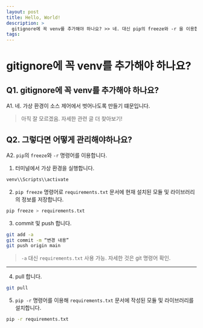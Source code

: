 ```yaml
---
layout: post
title: Hello, World!
description: >
  gitignore에 꼭 venv를 추가해야 하나요? >> 네. 대신 pip의 freeze와 -r 을 이용합니다.
tags: 
---
```

# gitignore에 꼭 venv를 추가해야 하나요?
 ## Q1. gitignore에 꼭 venv를 추가해야 하나요?
 A1. 네. 가상 환경이 소스 제어에서 벗어나도록 만들기 떄문입니다.
  > 아직 잘 모르겠음. 자세한 관련 글 더 찾아보기!

 ## Q2. 그렇다면 어떻게 관리해야하나요?
 A2. `pip`의 `freeze`와 `-r` 명령어를 이용합니다.
  1. 터미널에서 가상 환경을 실행합니다.
  ```bash
  venv\\Scripts\\activate 
  ```
  
  2. `pip freeze` 명령어로 `requirements.txt` 문서에 현재 설치된 모듈 및 라이브러리의 정보를 저장합니다.
  ```bash
  pip freeze > requirements.txt
  ```
  
  3. commit 및 push 합니다.
  ```bash
  git add -a
  git commit -m “변경 내용” 
  git push origin main
  ```
  > `-a` 대신 `requirements.txt` 사용 가능. 자세한 것은 git 명령어 확인.

  ---

  4. pull 합니다.
  ```bash
  git pull
  ```

  5. `pip -r` 명령어를 이용해 `requirements.txt` 문서에 작성된 모듈 및 라이브러리를 설치합니다.
  ```bash
  pip -r requirements.txt
  ```